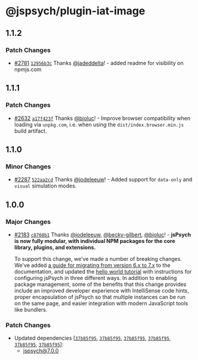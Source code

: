 # @jspsych/plugin-iat-image

## 1.1.2

### Patch Changes

- [#2781](https://github.com/jspsych/jsPsych/pull/2781) [`12956b3c`](https://github.com/jspsych/jsPsych/commit/12956b3cc130676a81e4a4536d68800a4d34e8a8) Thanks [@jadeddelta](https://github.com/jadeddelta)! - added readme for visibility on npmjs.com

## 1.1.1

### Patch Changes

- [#2632](https://github.com/jspsych/jsPsych/pull/2632) [`a17f423f`](https://github.com/jspsych/jsPsych/commit/a17f423f18df24c73baeb06d4079f9f2f9211386) Thanks [@bjoluc](https://github.com/bjoluc)! - Improve browser compatibility when loading via `unpkg.com`, i.e. when using the `dist/index.browser.min.js` build artifact.

## 1.1.0

### Minor Changes

- [#2287](https://github.com/jspsych/jsPsych/pull/2287) [`522aa2cd`](https://github.com/jspsych/jsPsych/commit/522aa2cdbf64886e95b2b50f5442cc360b631339) Thanks [@jodeleeuw](https://github.com/jodeleeuw)! - Added support for `data-only` and `visual` simulation modes.

## 1.0.0

### Major Changes

- [#2183](https://github.com/jspsych/jsPsych/pull/2183) [`c8760b1`](https://github.com/jspsych/jsPsych/commit/c8760b19483453b0e77dc98e464e1629b5605a15) Thanks [@jodeleeuw](https://github.com/jodeleeuw), [@becky-gilbert](https://github.com/becky-gilbert), [@bjoluc](https://github.com/bjoluc)! - **jsPsych is now fully modular, with individual NPM packages for the core library, plugins, and extensions.**

  To support this change, we've made a number of breaking changes. We've added [a guide for migrating from version 6.x to 7.x](https://www.jspsych.org/7.0/support/migration-v7/) to the documentation, and updated the [hello world tutorial](https://www.jspsych.org/7.0/tutorials/hello-world/) with instructions for configuring jsPsych in three different ways. In addition to enabling package management, some of the benefits that this change provides include an improved developer experience with IntelliSense code hints, proper encapsulation of jsPsych so that multiple instances can be run on the same page, and easier integration with modern JavaScript tools like bundlers.

### Patch Changes

- Updated dependencies [[`37b85f95`](https://github.com/jspsych/jsPsych/commit/37b85f953c803e1cca80d8e5275be948d375e2f2), [`37b85f95`](https://github.com/jspsych/jsPsych/commit/37b85f953c803e1cca80d8e5275be948d375e2f2), [`37b85f95`](https://github.com/jspsych/jsPsych/commit/37b85f953c803e1cca80d8e5275be948d375e2f2), [`37b85f95`](https://github.com/jspsych/jsPsych/commit/37b85f953c803e1cca80d8e5275be948d375e2f2), [`37b85f95`](https://github.com/jspsych/jsPsych/commit/37b85f953c803e1cca80d8e5275be948d375e2f2), [`37b85f95`](https://github.com/jspsych/jsPsych/commit/37b85f953c803e1cca80d8e5275be948d375e2f2)]:
  - jspsych@7.0.0
